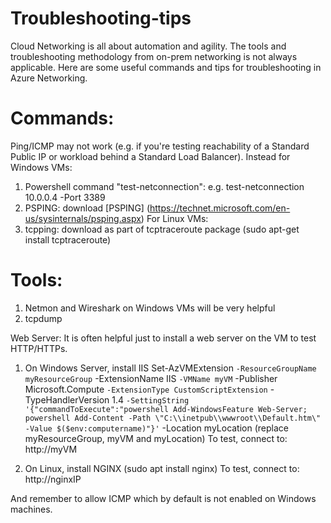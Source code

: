 # Troubleshooting-tips
Cloud Networking is all about automation and agility. The tools and troubleshooting methodology from on-prem networking is not always applicable.  Here are some useful commands and tips for troubleshooting in Azure Networking.

# Commands:
Ping/ICMP may not work (e.g. if you're testing reachability of a Standard Public IP or workload behind a Standard Load Balancer).  Instead for Windows VMs:
1. Powershell command "test-netconnection": e.g. test-netconnection 10.0.0.4 -Port 3389
2. PSPING: download [PSPING] (https://technet.microsoft.com/en-us/sysinternals/psping.aspx)
For Linux VMs:
1. tcpping: download as part of tcptraceroute package (sudo apt-get install tcptraceroute) 

# Tools:
1. Netmon and Wireshark on Windows VMs will be very helpful
2. tcpdump

Web Server:
It is often helpful just to install a web server on the VM to test HTTP/HTTPs.
1. On Windows Server, install IIS
Set-AzVMExtension `
  -ResourceGroupName myResourceGroup `
  -ExtensionName IIS `
  -VMName myVM `
  -Publisher Microsoft.Compute `
  -ExtensionType CustomScriptExtension `
  -TypeHandlerVersion 1.4 `
  -SettingString '{"commandToExecute":"powershell Add-WindowsFeature Web-Server; powershell Add-Content -Path \"C:\\inetpub\\wwwroot\\Default.htm\" -Value $($env:computername)"}' `
  -Location myLocation
(replace myResourceGroup, myVM and myLocation)
   To test, connect to:  http://myVM

2. On Linux, install NGINX (sudo apt install nginx) 
   To test, connect to:  http://nginxIP

And remember to allow ICMP which by default is not enabled on Windows machines.



